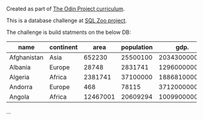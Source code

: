 Created as part of [The Odin Project curriculum](https://www.theodinproject.com/paths/full-stack-ruby-on-rails/courses/databases).

This is a database challenge at [SQL Zoo project](https://sqlzoo.net/).

The challenge is build statments on the below DB:

name	       |  continent	 |   area	    |   population	|     gdp.         |
------------ | ----------- | ---------- | ------------- |----------------- |
Afghanistan	 |   Asia	     |   652230	  |   25500100	  |   20343000000    |
Albania	     |   Europe	   |   28748	  |   2831741	    |   12960000000    |
Algeria	     |   Africa	   |   2381741  |	  37100000	  |   188681000000   |
Andorra	     |   Europe	   |   468	    |   78115	      |   3712000000     |
Angola	     |   Africa	   |   12467001 |	  20609294	  |   100990000000   |
...

